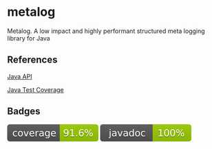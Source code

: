 # metalog
Metalog.  A low impact and highly performant structured meta logging library for Java

## References
[Java API](https://jonloucks.github.io/metalog/javadoc/)

[Java Test Coverage](https://jonloucks.github.io/metalog/jacoco/)

## Badges
[![Coverage Badge](https://raw.githubusercontent.com/jonloucks/metalog/refs/heads/badges/main-coverage.svg)](https://jonloucks.github.io/metalog/jacoco/)
[![Javadoc Badge](https://raw.githubusercontent.com/jonloucks/metalog/refs/heads/badges/main-javadoc.svg)](https://jonloucks.github.io/metalog/javadoc/)

